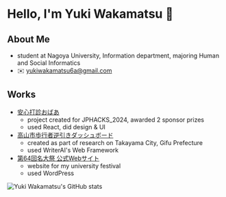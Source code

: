 # Hello, I'm Yuki Wakamatsu 👋

## About Me
- student at Nagoya University, Information department, majoring Human and Social Informatics  
- ✉️ [yukiwakamatsu6a@gmail.com](mailto:yukiwakamatsu6a@gmail.com)

## Works
- [安心打診おばあ](https://jphacks.github.io/ng_2406/)
  - project created for JPHACKS_2024, awarded 2 sponsor prizes
  - used React, did design & UI
- [高山市歩行者逆引きダッシュボード](http://35.73.95.100/)
  - created as part of research on Takayama City, Gifu Prefecture
  - used WriterAI's Web Framework
- [第64回名大祭 公式Webサイト](https://old.meidaisai.com/)
  - website for my university festival
  - used WordPress

![Yuki Wakamatsu's GitHub stats](https://github-readme-stats.vercel.app/api?username=waka320&show_icons=true&theme=graywhite)
